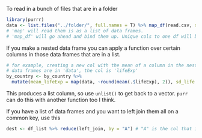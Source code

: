 To read in a bunch of files that are in a folder
```r
library(purrr)
data <- list.files("../folder/", full.names = T) %>% map_df(read.csv, stringsAsFactors =F)
# 'map' will read them is as a list of data frames.
# 'map_df' will go ahead and bind them up. Unique cols to one df will be NA in others.

```
If you make a nested data frame you can apply a function over certain columns in those data frames that are in a list.
```r
# for example, creating a new col with the mean of a column in the nested data frames
# data frames are in 'data', the col is 'lifeExp'
by_country <- by_country %>% 
  mutate(mean_lifeExp = map(data, ~round(mean(.$lifeExp), 2)), sd_life = map(data, ~round(sd(.$lifeExp), 2)))
  ```
  This produces a list column, so use `unlist()` to get back to a vector. `purr` can do this with another function too I think.

If you have a list of data frames and you want to left join them all on a common key, use this
```r
dest <- df_list %>% reduce(left_join, by = "A") # "A" is the col that is the key for all data frames
```
